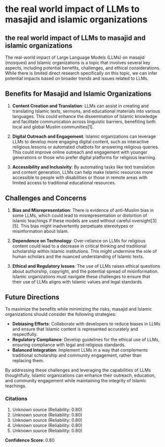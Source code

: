 # the real world impact of LLMs to masajid and islamic organizations

## the real world impact of LLMs to masajid and islamic organizations

The real-world impact of Large Language Models (LLMs) on masajid (mosques) and Islamic organizations is a topic that involves several key aspects, including potential benefits, challenges, and ethical considerations. While there is limited direct research specifically on this topic, we can infer potential impacts based on broader trends and issues related to LLMs.

## Benefits for Masajid and Islamic Organizations

1. **Content Creation and Translation**: LLMs can assist in creating and translating Islamic texts, sermons, and educational materials into various languages. This could enhance the dissemination of Islamic knowledge and facilitate communication across linguistic barriers, benefiting both local and global Muslim communities[1].

2. **Digital Outreach and Engagement**: Islamic organizations can leverage LLMs to develop more engaging digital content, such as interactive religious lessons or automated chatbots for answering religious queries. This could improve online outreach and engagement with younger generations or those who prefer digital platforms for religious learning.

3. **Accessibility and Inclusivity**: By automating tasks like text translation and content generation, LLMs can help make Islamic resources more accessible to people with disabilities or those in remote areas with limited access to traditional educational resources.

## Challenges and Concerns

1. **Bias and Misrepresentation**: There is evidence of anti-Muslim bias in some LLMs, which could lead to misrepresentation or distortion of Islamic teachings if these models are used without careful oversight[3][5]. This bias might inadvertently perpetuate stereotypes or misinformation about Islam.

2. **Dependence on Technology**: Over-reliance on LLMs for religious content could lead to a decrease in critical thinking and traditional scholarship within Islamic institutions. This might undermine the role of human scholars and the nuanced understanding of Islamic texts.

3. **Ethical and Regulatory Issues**: The use of LLMs raises ethical questions about authorship, copyright, and the potential spread of misinformation. Islamic organizations must navigate these challenges to ensure that their use of LLMs aligns with Islamic values and legal standards.

## Future Directions

To maximize the benefits while minimizing the risks, masajid and Islamic organizations should consider the following strategies:

- **Debiasing Efforts**: Collaborate with developers to reduce biases in LLMs and ensure that Islamic content is represented accurately and respectfully.
- **Regulatory Compliance**: Develop guidelines for the ethical use of LLMs, ensuring compliance with legal and religious standards.
- **Balanced Integration**: Implement LLMs in a way that complements traditional scholarship and community engagement, rather than replacing them.

By addressing these challenges and leveraging the capabilities of LLMs thoughtfully, Islamic organizations can enhance their outreach, education, and community engagement while maintaining the integrity of Islamic teachings.

### Citations

1. Unknown source (Reliability: 0.80)
2. Unknown source (Reliability: 0.80)
3. Unknown source (Reliability: 0.80)
4. Unknown source (Reliability: 0.80)
5. Unknown source (Reliability: 0.80)

**Confidence Score**: 0.80

